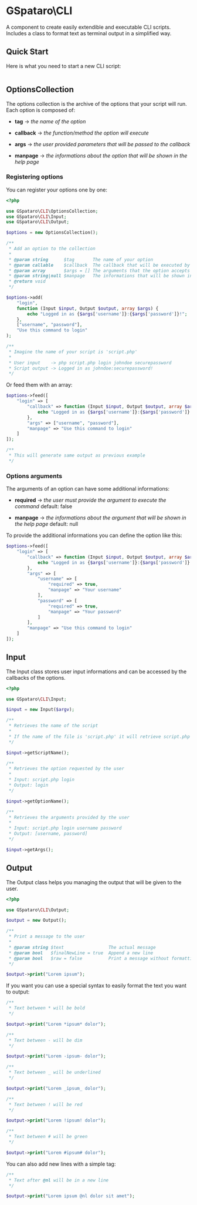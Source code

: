 # GSpataro\CLI

A component to create easily extendible and executable CLI scripts.
Includes a class to format text as terminal output in a simplified way.

## Quick Start

Here is what you need to start a new CLI script:

```php

```

## OptionsCollection

The options collection is the archive of the options that your script will run. Each option is composed of:

- **tag** &rarr; *the name of the option*

- **callback** &rarr; *the function/method the option will execute*

- **args** &rarr; *the user provided parameters that will be passed to the callback*

- **manpage** &rarr; *the informations about the option that will be shown in the help page*

### Registering options

You can register your options one by one:

```php
<?php

use GSpataro\CLI\OptionsCollection;
use GSpataro\CLI\Input;
use GSpataro\CLI\Output;

$options = new OptionsCollection();

/**
 * Add an option to the collection
 *
 * @param string      $tag       The name of your option
 * @param callable    $callback  The callback that will be executed by the option
 * @param array       $args = [] The arguments that the option accepts
 * @param string|null $manpage   The informations that will be shown in the help page
 * @return void
 */

$options->add(
    "login",
    function (Input $input, Output $output, array $args) {
        echo "Logged in as {$args['username']}:{$args['password']}!";
    },
    ["username", "password"],
    "Use this command to login"
);

/**
 * Imagine the name of your script is 'script.php'
 *
 * User input    -> php script.php login johndoe securepassword
 * Script output -> Logged in as johndoe:securepassword!
 */
```

Or feed them with an array:

```php
$options->feed([
    "login" => [
        "callback" => function (Input $input, Output $output, array $args) {
            echo "Logged in as {$args['username']}:{$args['password']}!";
        },
        "args" => ["username", "password"],
        "manpage" => "Use this command to login"
    ]
]);

/**
 * This will generate same output as previous example
 */
```

### Options arguments

The arguments of an option can have some additional informations:

- **required** &rarr; *the user must provide the argument to execute the command*
  default: false

- **manpage** &rarr; *the informations about the argument that will be shown in the help page*
  default: null

To provide the additional informations you can define the option like this:

```php
$options->feed([
    "login" => [
        "callback" => function (Input $input, Output $output, array $args) {
            echo "Logged in as {$args['username']}:{$args['password']}!";
        },
        "args" => [
            "username" => [
                "required" => true,
                "manpage" => "Your username"
            ],
            "password" => [
                "required" => true,
                "manpage" => "Your password"
            ]
        ],
        "manpage" => "Use this command to login"
    ]
]);
```

## Input

The Input class stores user input informations and can be accessed by the callbacks of the options.

```php
<?php

use GSpataro\CLI\Input;

$input = new Input($argv);

/**
 * Retrieves the name of the script
 * 
 * If the name of the file is 'script.php' it will retrieve script.php
 */

$input->getScriptName();

/**
 * Retrieves the option requested by the user
 * 
 * Input: script.php login
 * Output: login
 */

$input->getOptionName();

/**
 * Retrieves the arguments provided by the user
 * 
 * Input: script.php login username password
 * Output: [username, password]
 */

$input->getArgs();
```

## Output

The Output class helps you managing the output that will be given to the user.

```php
<?php

use GSpataro\CLI\Output;

$output = new Output();

/**
 * Print a message to the user
 * 
 * @param string $text                 The actual message
 * @param bool   $finalNewLine = true  Append a new line
 * @param bool   $raw = false          Print a message without formatting it
 */

$output->print("Lorem ipsum");
```

If you want you can use a special syntax to easily format the text you want to output:

```php
/**
 * Text between * will be bold
 */

$output->print("Lorem *ipsum* dolor");

/**
 * Text between - will be dim
 */

$output->print("Lorem -ipsum- dolor");

/**
 * Text between _ will be underlined
 */

$output->print("Lorem _ipsum_ dolor");

/**
 * Text between ! will be red
 */

$output->print("Lorem !ipsum! dolor");

/**
 * Text between # will be green
 */

$output->print("Lorem #ipsum# dolor");
```

You can also add new lines with a simple tag:

```php
/**
 * Text after @nl will be in a new line
 */

$output->print("Lorem ipsum @nl dolor sit amet");
```
